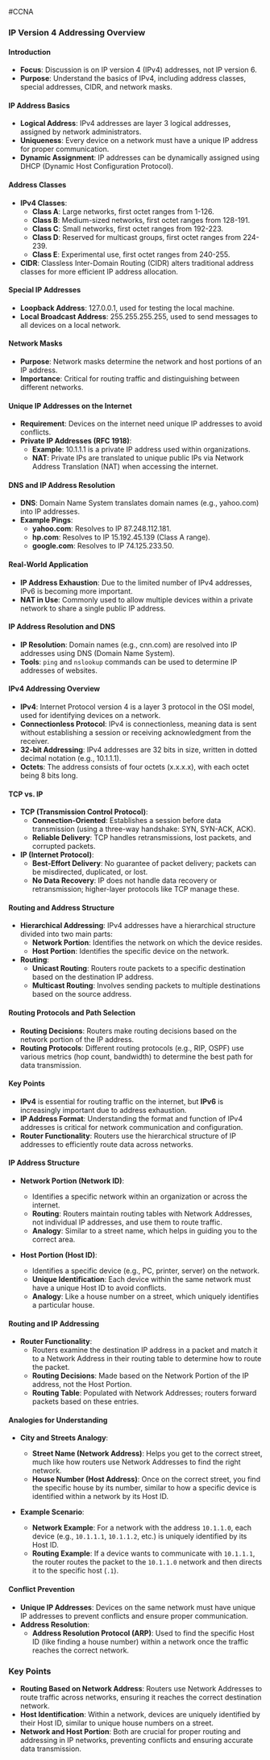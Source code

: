 #CCNA 
### **IP Version 4 Addressing Overview**
#### **Introduction**

- **Focus**: Discussion is on IP version 4 (IPv4) addresses, not IP version 6.
- **Purpose**: Understand the basics of IPv4, including address classes, special addresses, CIDR, and network masks.

#### **IP Address Basics**

- **Logical Address**: IPv4 addresses are layer 3 logical addresses, assigned by network administrators.
- **Uniqueness**: Every device on a network must have a unique IP address for proper communication.
- **Dynamic Assignment**: IP addresses can be dynamically assigned using DHCP (Dynamic Host Configuration Protocol).

#### **Address Classes**

- **IPv4 Classes**:
    - **Class A**: Large networks, first octet ranges from 1-126.
    - **Class B**: Medium-sized networks, first octet ranges from 128-191.
    - **Class C**: Small networks, first octet ranges from 192-223.
    - **Class D**: Reserved for multicast groups, first octet ranges from 224-239.
    - **Class E**: Experimental use, first octet ranges from 240-255.
- **CIDR**: Classless Inter-Domain Routing (CIDR) alters traditional address classes for more efficient IP address allocation.

#### **Special IP Addresses**

- **Loopback Address**: 127.0.0.1, used for testing the local machine.
- **Local Broadcast Address**: 255.255.255.255, used to send messages to all devices on a local network.

#### **Network Masks**

- **Purpose**: Network masks determine the network and host portions of an IP address.
- **Importance**: Critical for routing traffic and distinguishing between different networks.

#### **Unique IP Addresses on the Internet**

- **Requirement**: Devices on the internet need unique IP addresses to avoid conflicts.
- **Private IP Addresses (RFC 1918)**:
    - **Example**: 10.1.1.1 is a private IP address used within organizations.
    - **NAT**: Private IPs are translated to unique public IPs via Network Address Translation (NAT) when accessing the internet.

#### **DNS and IP Address Resolution**

- **DNS**: Domain Name System translates domain names (e.g., yahoo.com) into IP addresses.
- **Example Pings**:
    - **yahoo.com**: Resolves to IP 87.248.112.181.
    - **hp.com**: Resolves to IP 15.192.45.139 (Class A range).
    - **google.com**: Resolves to IP 74.125.233.50.

#### **Real-World Application**

- **IP Address Exhaustion**: Due to the limited number of IPv4 addresses, IPv6 is becoming more important.
- **NAT in Use**: Commonly used to allow multiple devices within a private network to share a single public IP address.
#### **IP Address Resolution and DNS**

- **IP Resolution**: Domain names (e.g., cnn.com) are resolved into IP addresses using DNS (Domain Name System).
- **Tools**: `ping` and `nslookup` commands can be used to determine IP addresses of websites.

#### **IPv4 Addressing Overview**

- **IPv4**: Internet Protocol version 4 is a layer 3 protocol in the OSI model, used for identifying devices on a network.
- **Connectionless Protocol**: IPv4 is connectionless, meaning data is sent without establishing a session or receiving acknowledgment from the receiver.
- **32-bit Addressing**: IPv4 addresses are 32 bits in size, written in dotted decimal notation (e.g., 10.1.1.1).
- **Octets**: The address consists of four octets (x.x.x.x), with each octet being 8 bits long.

#### **TCP vs. IP**

- **TCP (Transmission Control Protocol)**:
    - **Connection-Oriented**: Establishes a session before data transmission (using a three-way handshake: SYN, SYN-ACK, ACK).
    - **Reliable Delivery**: TCP handles retransmissions, lost packets, and corrupted packets.
- **IP (Internet Protocol)**:
    - **Best-Effort Delivery**: No guarantee of packet delivery; packets can be misdirected, duplicated, or lost.
    - **No Data Recovery**: IP does not handle data recovery or retransmission; higher-layer protocols like TCP manage these.

#### **Routing and Address Structure**

- **Hierarchical Addressing**: IPv4 addresses have a hierarchical structure divided into two main parts:
    - **Network Portion**: Identifies the network on which the device resides.
    - **Host Portion**: Identifies the specific device on the network.
- **Routing**:
    - **Unicast Routing**: Routers route packets to a specific destination based on the destination IP address.
    - **Multicast Routing**: Involves sending packets to multiple destinations based on the source address.

#### **Routing Protocols and Path Selection**

- **Routing Decisions**: Routers make routing decisions based on the network portion of the IP address.
- **Routing Protocols**: Different routing protocols (e.g., RIP, OSPF) use various metrics (hop count, bandwidth) to determine the best path for data transmission.

#### **Key Points**

- **IPv4** is essential for routing traffic on the internet, but **IPv6** is increasingly important due to address exhaustion.
- **IP Address Format**: Understanding the format and function of IPv4 addresses is critical for network communication and configuration.
- **Router Functionality**: Routers use the hierarchical structure of IP addresses to efficiently route data across networks.

#### **IP Address Structure**

- **Network Portion (Network ID)**:
    
    - Identifies a specific network within an organization or across the internet.
    - **Routing**: Routers maintain routing tables with Network Addresses, not individual IP addresses, and use them to route traffic.
    - **Analogy**: Similar to a street name, which helps in guiding you to the correct area.
- **Host Portion (Host ID)**:
    
    - Identifies a specific device (e.g., PC, printer, server) on the network.
    - **Unique Identification**: Each device within the same network must have a unique Host ID to avoid conflicts.
    - **Analogy**: Like a house number on a street, which uniquely identifies a particular house.

#### **Routing and IP Addressing**

- **Router Functionality**:
    - Routers examine the destination IP address in a packet and match it to a Network Address in their routing table to determine how to route the packet.
    - **Routing Decisions**: Made based on the Network Portion of the IP address, not the Host Portion.
    - **Routing Table**: Populated with Network Addresses; routers forward packets based on these entries.

#### **Analogies for Understanding**

- **City and Streets Analogy**:
    
    - **Street Name (Network Address)**: Helps you get to the correct street, much like how routers use Network Addresses to find the right network.
    - **House Number (Host Address)**: Once on the correct street, you find the specific house by its number, similar to how a specific device is identified within a network by its Host ID.
- **Example Scenario**:
    
    - **Network Example**: For a network with the address `10.1.1.0`, each device (e.g., `10.1.1.1`, `10.1.1.2`, etc.) is uniquely identified by its Host ID.
    - **Routing Example**: If a device wants to communicate with `10.1.1.1`, the router routes the packet to the `10.1.1.0` network and then directs it to the specific host (`.1`).

#### **Conflict Prevention**

- **Unique IP Addresses**: Devices on the same network must have unique IP addresses to prevent conflicts and ensure proper communication.
- **Address Resolution**:
    - **Address Resolution Protocol (ARP)**: Used to find the specific Host ID (like finding a house number) within a network once the traffic reaches the correct network.

### **Key Points**

- **Routing Based on Network Address**: Routers use Network Addresses to route traffic across networks, ensuring it reaches the correct destination network.
- **Host Identification**: Within a network, devices are uniquely identified by their Host ID, similar to unique house numbers on a street.
- **Network and Host Portion**: Both are crucial for proper routing and addressing in IP networks, preventing conflicts and ensuring accurate data transmission.